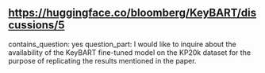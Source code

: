 ## https://huggingface.co/bloomberg/KeyBART/discussions/5

contains_question: yes
question_part: I would like to inquire about the availability of the KeyBART fine-tuned model on the KP20k dataset for the purpose of replicating the results mentioned in the paper.